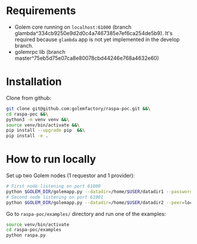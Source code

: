 # Requirements

- Golem core running on `localhost:61000` (branch glambda^334cb9250e9d2d0c4a7467385e7ef6ca254de5b9). It's required because `glambda` app is not yet implemented in the develop branch.
- golemrpc lib (branch master^75eb5d75e07ca8e80078cbd44246e768a4632e60)

# Installation

Clone from github:

```sh
git clone git@github.com:golemfactory/raspa-poc.git &&\
cd raspa-poc &&\
python3 -m venv venv &&\
source venv/bin/activate &&\
pip install --upgrade pip  &&\
pip install -e .
```


# How to run locally

Set up two Golem nodes (1 requestor and 1 provider):

```sh
# First node listening on port 61000
python $GOLEM_DIR/golemapp.py --datadir=/home/$USER/datadir1 --password=node1 --accept-terms --rpc-address=localhost:61000
# Second node listening on port 61001
python $GOLEM_DIR/golemapp.py --datadir=/home/$USER/datadir2 --peer=localhost:40102 --rpc-address=localhost:61001
```

Go to `raspa-poc/examples/` directory and run one of the examples:

```sh
source venv/bin/activate
cd raspa-poc/examples
python raspa.py
```